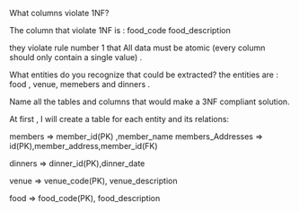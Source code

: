What columns violate 1NF?

The column that violate 1NF is :
food_code
food_description

they violate rule number 1 that All data must be atomic (every column should only contain a single value) .

What entities do you recognize that could be extracted?
the entities are : food , venue, memebers and dinners .

Name all the tables and columns that would make a 3NF compliant solution.

At first , I will create a table for each entity and its relations:

members => member_id(PK) ,member_name
members_Addresses => id(PK),member_address,member_id(FK)

dinners => dinner_id(PK),dinner_date

venue => venue_code(PK), venue_description

food => food_code(PK), food_description
